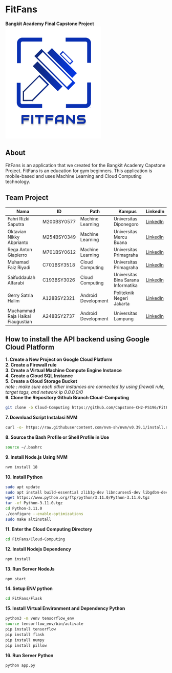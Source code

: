 # FitFans
<b>Bangkit Academy Final Capstone Project</b>
<img src="https://github.com/Capstone-CH2-PS196/FitFans/blob/main/Assets/Logo.png" width="300" height="350">

## About
FitFans is an application that we created for the Bangkit Academy Capstone Project. FitFans is an education for gym beginners. This application is mobile-based and uses Machine Learning and Cloud Computing technology.

## Team Project
| Nama                                  | ID           | Path                 | Kampus                               | LinkedIn                             |
|---------------------------------------|--------------|----------------------|--------------------------------------|--------------------------------------|
| Fahri Rizki Saputra                   | M200BSY0577  | Machine Learning     | Universitas Diponegoro               | [LinkedIn](https://www.linkedin.com/in/fahri-rizki-saputra-417b86212/)                        |
| Oktavian Nikky Abprianto              | M254BSY0349  | Machine Learning     | Universitas Mercu Buana               | [LinkedIn](https://www.linkedin.com/in/oktavian-nikky-abprianto/)                        |
| Rega Anton Giapierro                   | M701BSY0612  | Machine Learning     | Universitas Primagraha                | [LinkedIn](https://www.linkedin.com/in/rega-anton-giapierro-297029226/)                        |
| Muhamad Faiz Riyadi                    | C701BSY3518  | Cloud Computing      | Universitas Primagraha                | [LinkedIn](https://www.linkedin.com/in/muhamad-faiz-riyadi-9aa111225/)                        |
| Saifuddaulah Alfarabi                  | C193BSY3026  | Cloud Computing      | Universitas Bina Sarana Informatika   | [LinkedIn](https://www.linkedin.com/in/saifuddaulah-alfarabi/)                        |
| Gerry Satria Halim                     | A128BSY2321  | Android Development  | Politeknik Negeri Jakarta             | [LinkedIn](https://www.linkedin.com/in/gerry-satria-halim-34722a142/)                        |
| Muchammad Raja Haikal Fiaugustian      | A248BSY2737  | Android Development  | Universitas Lampung                   | [LinkedIn](https://www.linkedin.com/in/muchammad-raja-haikal-f-0799a7280/)                        |

## How to install the API backend using Google Cloud Platform
<b> 1. Create a New Project on Google Cloud Platform</b><br>
<b>2. Create a Firewall rule </b><br>
<b>3. Create a Virtual Machine Compute Engine Instance</b><br>
<b>4. Create a Cloud SQL Instance</b><br>
<b>5. Create a Cloud Storage Bucket</b><br>
<i>note : make sure each other instances are connected by using firewall rule, target tags, and network ip 0.0.0.0/0 </i><br>
<b>6. Clone the Repository Github Branch Cloud-Computing</b><br>
```bash
git clone -b Cloud-Computing https://github.com/Capstone-CH2-PS196/FitFans.git
```
<b>7. Download Script Instalasi NVM</b><br>
```bash
curl -o- https://raw.githubusercontent.com/nvm-sh/nvm/v0.39.1/install.sh | bash
```
<b>8. Source the Bash Profile or Shell Profile in Use</b><br>
```bash
source ~/.bashrc
```
<b>9. Install Node.js Using NVM</b><br>
```bash
nvm install 18
```
<b>10. Install Python</b><br>
```bash
sudo apt update
sudo apt install build-essential zlib1g-dev libncurses5-dev libgdbm-dev libnss3-dev libssl-dev libreadline-dev libffi-dev libsqlite3-dev wget libbz2-dev
wget https://www.python.org/ftp/python/3.11.0/Python-3.11.0.tgz
tar -xf Python-3.11.0.tgz
cd Python-3.11.0
./configure --enable-optimizations
sudo make altinstall
```
<b>11. Enter the Cloud Computing Directory</b><br>
```bash
cd FitFans/Cloud-Computing
```
<b>12. Install Nodejs Dependency </b><br>
```bash
npm install
```
<b>13. Run Server NodeJs </b><br>
```bash
npm start
```
<b>14. Setup ENV python</b><br>
```bash
cd FitFans/Flask
```
<b>15. Install Virtual Environment and Dependency Python</b>
```bash
python3 -m venv tensorflow_env
source tensorflow_env/bin/activate
pip install tensorflow
pip install flask
pip install numpy
pip install pillow
```
<b>16. Run Server Python</b><br>
```bash
python app.py
```
